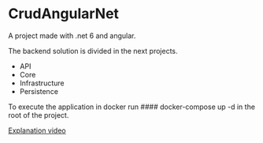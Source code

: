 # CrudAngularNet

A project made with .net 6 and angular.

The backend solution is divided in the next projects.
* API
* Core
* Infrastructure
* Persistence

To execute the application in docker run #### docker-compose up -d in the root of the project.

[Explanation video](https://drive.google.com/file/d/1urdH7plmJmEncic0YIw9W5G9FW22LzoV/view?usp=sharing)
